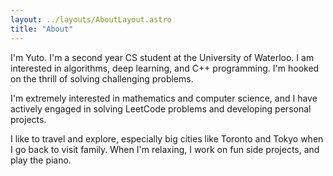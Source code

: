 ```yaml
---
layout: ../layouts/AboutLayout.astro
title: "About"
---
```


I'm Yuto. I'm a second year CS student at the University of Waterloo. I am interested in algorithms, deep learning, and C++ programming. I'm hooked on the thrill of solving challenging problems.

I'm extremely interested in mathematics and computer science, and I have actively engaged in solving LeetCode problems and developing personal projects.

I like to travel and explore, especially big cities like Toronto and Tokyo when I go back to visit family. When I'm relaxing, I work on fun side projects, and play the piano.
